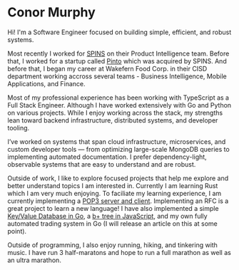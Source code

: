 # Conor Murphy

Hi! I'm a Software Engineer focused on building simple, efficient, and robust systems.

Most recently I worked for [SPINS](https://www.spins.com/)
on their Product Intelligence team. Before that, I worked for a startup called [Pinto](https://www.crunchbase.com/organization/pinto-9c15) which was acquired by SPINS.
And before that, I began my career at Wakefern Food Corp. in their CISD department
working accross several teams - Business Intelligence, Mobile Applications, and Finance.

Most of my professional experience has been working with TypeScript as a Full Stack Engineer. Although I have worked extensively with
Go and Python on various projects. While I enjoy working across the stack,
my strengths lean toward backend infrastructure, distributed systems, and developer tooling.

I’ve worked on systems that span cloud infrastructure, microservices, and custom developer tools — from optimizing large-scale MongoDB queries
to implementing automated documentation. I prefer dependency-light, observable systems that are easy to understand and are robust.

Outside of work, I like to explore focused projects that help me explore and better understand topics I am interested in.
Currently I am learning Rust which I am very much enjoying. To faciliate my learning experience, I am currently implementing a [POP3
server and client](https://github.com/cnrmurphy/pop3-rs). Implementing an RFC is a great project to learn a new language!
I have also implemented a simple [Key/Value Database in Go](https://github.com/cnrmurphy/voila),
a [b+ tree in JavaScript](https://github.com/cnrmurphy/B-Plus-Tree), and my own fully automated trading system in Go (I will release an article on this at some point).

Outside of programming, I also enjoy running, hiking, and tinkering with music. I have run 3 half-maratons and hope to run a full marathon as well as an ultra marathon.

